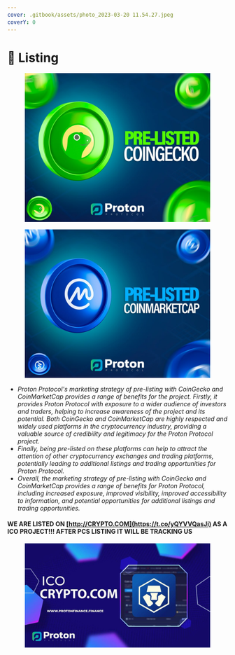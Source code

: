 ```yaml
---
cover: .gitbook/assets/photo_2023-03-20 11.54.27.jpeg
coverY: 0
---
```


# 🔹 Listing

<div>

<figure><img src=".gitbook/assets/telegram-cloud-photo-size-1-4922561863506570153-y.jpg" alt=""><figcaption></figcaption></figure>

 

<figure><img src=".gitbook/assets/photo_2023-03-20 23.42.18.jpeg" alt=""><figcaption></figcaption></figure>

</div>

* _Proton Protocol's marketing strategy of pre-listing with CoinGecko and CoinMarketCap provides a range of benefits for the project. Firstly, it provides Proton Protocol with exposure to a wider audience of investors and traders, helping to increase awareness of the project and its potential. Both CoinGecko and CoinMarketCap are highly respected and widely used platforms in the cryptocurrency industry, providing a valuable source of credibility and legitimacy for the Proton Protocol project._
* _Finally, being pre-listed on these platforms can help to attract the attention of other cryptocurrency exchanges and trading platforms, potentially leading to additional listings and trading opportunities for Proton Protocol._
* _Overall, the marketing strategy of pre-listing with CoinGecko and CoinMarketCap provides a range of benefits for Proton Protocol, including increased exposure, improved visibility, improved accessibility to information, and potential opportunities for additional listings and trading opportunities._

#### WE ARE LISTED ON [http://CRYPTO.COM](https://t.co/yQYVVQasJi) AS A ICO PROJECT!!! AFTER PCS LISTING IT WILL BE TRACKING US

<figure><img src=".gitbook/assets/FsTy0fSWAAAUZgO.jpeg" alt=""><figcaption></figcaption></figure>
